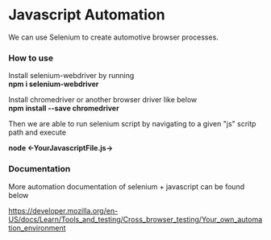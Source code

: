# Javascript Automation

We can use Selenium to create automotive browser processes. 

### How to use

Install selenium-webdriver by running<br>
<b>npm i selenium-webdriver</b><br>

Install chromedriver or another browser driver like below <br>
<b>npm install --save chromedriver</b> 


Then we are able to run selenium script by navigating to a given "js" scritp path and execute <br>

<b>node <-YourJavascriptFile.js-></b>

### Documentation 

More automation documentation of selenium + javascript can be found below <br>

https://developer.mozilla.org/en-US/docs/Learn/Tools_and_testing/Cross_browser_testing/Your_own_automation_environment